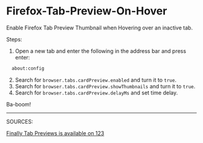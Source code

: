 # Firefox-Tab-Preview-On-Hover
Enable Firefox Tab Preview Thumbnail when Hovering over an inactive tab.

Steps:

1. Open a new tab and enter the following in the address bar and press enter:
``` txt
  about:config
```

2. Search for `browser.tabs.cardPreview.enabled` and turn it to `true`.
3. Search for `browser.tabs.cardPreview.showThumbnails` and turn it to `true`.
4. Search for `browser.tabs.cardPreview.delayMs` and set time delay.

Ba-boom!

***

SOURCES:

[Finally Tab Previews is available on 123](https://www.reddit.com/r/firefox/comments/1ax4cde/finally_tab_previews_is_available_on_123/)
